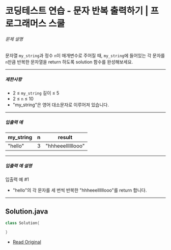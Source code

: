 # 코딩테스트 연습 - 문자 반복 출력하기 | 프로그래머스 스쿨




###### 문제 설명

문자열 `my_string`과 정수 `n`이 매개변수로 주어질 때, `my_string`에 들어있는 각 문자를 `n`만큼 반복한 문자열을 return 하도록 solution 함수를 완성해보세요.

---

##### 제한사항

* 2 ≤ `my_string` 길이 ≤ 5
* 2 ≤ `n` ≤ 10
* "my\_string"은 영어 대소문자로 이루어져 있습니다.

---

##### 입출력 예

| my\_string | n | result            |
| ---------- | - | ----------------- |
| "hello"    | 3 | "hhheeellllllooo" |

---

##### 입출력 예 설명

입출력 예 #1

* "hello"의 각 문자를 세 번씩 반복한 "hhheeellllllooo"를 return 합니다.
---
## Solution.java

```java
class Solution{

}
```
* [Read Original](https://school.programmers.co.kr/learn/courses/30/lessons/120825?language=java)